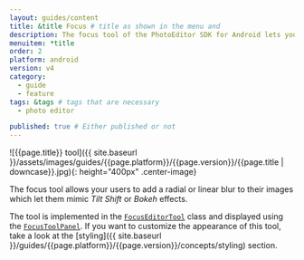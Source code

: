 ```yaml
---
layout: guides/content
title: &title Focus # title as shown in the menu and 
description: The focus tool of the PhotoEditor SDK for Android lets your users add a radial or linear blur to their images. Learn how to configure the tool.
menuitem: *title
order: 2
platform: android
version: v4
category: 
  - guide
  - feature
tags: &tags # tags that are necessary
  - photo editor 

published: true # Either published or not 
---
```


![{{page.title}} tool]({{ site.baseurl }}/assets/images/guides/{{page.platform}}/{{page.version}}/{{page.title | downcase}}.jpg){: height="400px" .center-image}


The focus tool allows your users to add a radial or linear blur to their images which let them mimic _Tilt Shift_ or _Bokeh_ effects.

The tool is implemented in the [`FocusEditorTool`]({{site.baseurl}}/apidocs/{{page.platform}}/{{page.version}}/ly/img/android/sdk/tools/FocusEditorTool.html) class and displayed using the [`FocusToolPanel`]({{site.baseurl}}/apidocs/{{page.platform}}/{{page.version}}/ly/img/android/ui/panels/FocusToolPanel.html). If you want to customize the appearance of this tool, take a look at the [styling]({{ site.baseurl }}/guides/{{page.platform}}/{{page.version}}/concepts/styling) section.
